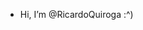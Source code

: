 - Hi, I’m @RicardoQuiroga :^)

<!---
RicardoQuiroga/RicardoQuiroga is a ✨ special ✨ repository because its `README.md` (this file) appears on your GitHub profile.
You can click the Preview link to take a look at your changes.
--->
